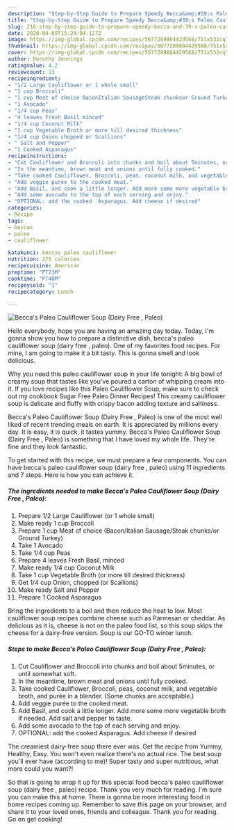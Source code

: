 ```yaml
---
description: "Step-by-Step Guide to Prepare Speedy Becca&amp;#39;s Paleo Cauliflower Soup (Dairy Free , Paleo)"
title: "Step-by-Step Guide to Prepare Speedy Becca&amp;#39;s Paleo Cauliflower Soup (Dairy Free , Paleo)"
slug: 216-step-by-step-guide-to-prepare-speedy-becca-and-39-s-paleo-cauliflower-soup-dairy-free-paleo
date: 2020-04-09T15:24:04.127Z
image: https://img-global.cpcdn.com/recipes/5677289864429568/751x532cq70/beccas-paleo-cauliflower-soup-dairy-free-paleo-recipe-main-photo.jpg
thumbnail: https://img-global.cpcdn.com/recipes/5677289864429568/751x532cq70/beccas-paleo-cauliflower-soup-dairy-free-paleo-recipe-main-photo.jpg
cover: https://img-global.cpcdn.com/recipes/5677289864429568/751x532cq70/beccas-paleo-cauliflower-soup-dairy-free-paleo-recipe-main-photo.jpg
author: Dorothy Jennings
ratingvalue: 4.2
reviewcount: 13
recipeingredient:
- "1/2 Large Cauliflower or 1 whole small"
- "1 cup Broccoli"
- "1 cup Meat of choice BaconItalian SausageSteak chunksor Ground Turkey"
- "1 Avocado"
- "1/4 cup Peas"
- "4 leaves Fresh Basil minced"
- "1/4 cup Coconut Milk"
- "1 cup Vegetable Broth or more till desired thickness"
- "1/4 cup Onion chopped or Scallions"
- " Salt and Pepper"
- "1 Cooked Asparagus"
recipeinstructions:
- "Cut Cauliflower and Broccoli into chunks and boil about 5minutes, or until somewhat soft."
- "In the meantime, brown meat and onions until fully cooked."
- "Take cooked Cauliflower, Broccoli, peas, coconut milk, and vegetable broth, and purée in a blender. (Some chunks are acceptable.)"
- "Add veggie purée to the cooked meat."
- "Add Basil, and cook a little longer. Add more some more vegetable broth if needed. Add salt and pepper to taste."
- "Add some avocado to the top of each serving and enjoy."
- "OPTIONAL: add the cooked  Asparagus. Add cheese if desired"
categories:
- Recipe
tags:
- beccas
- paleo
- cauliflower

katakunci: beccas paleo cauliflower 
nutrition: 275 calories
recipecuisine: American
preptime: "PT23M"
cooktime: "PT40M"
recipeyield: "1"
recipecategory: Lunch

---
```



![Becca&#39;s Paleo Cauliflower Soup (Dairy Free , Paleo)](https://img-global.cpcdn.com/recipes/5677289864429568/751x532cq70/beccas-paleo-cauliflower-soup-dairy-free-paleo-recipe-main-photo.jpg)

Hello everybody, hope you are having an amazing day today. Today, I'm gonna show you how to prepare a distinctive dish, becca&#39;s paleo cauliflower soup (dairy free , paleo). One of my favorites food recipes. For mine, I am going to make it a bit tasty. This is gonna smell and look delicious.

Why you need this paleo cauliflower soup in your life tonight: A big bowl of creamy soup that tastes like you&#39;ve poured a carton of whipping cream into it. If you love recipes like this Paleo Cauliflower Soup, make sure to check out my cookbook Sugar Free Paleo Dinner Recipes! This creamy cauliflower soup is delicate and fluffy with crispy bacon adding texture and saltiness.

Becca&#39;s Paleo Cauliflower Soup (Dairy Free , Paleo) is one of the most well liked of recent trending meals on earth. It is appreciated by millions every day. It is easy, it is quick, it tastes yummy. Becca&#39;s Paleo Cauliflower Soup (Dairy Free , Paleo) is something that I have loved my whole life. They're fine and they look fantastic.


To get started with this recipe, we must prepare a few components. You can have becca&#39;s paleo cauliflower soup (dairy free , paleo) using 11 ingredients and 7 steps. Here is how you can achieve it.

##### The ingredients needed to make Becca&#39;s Paleo Cauliflower Soup (Dairy Free , Paleo):

1. Prepare 1/2 Large Cauliflower (or 1 whole small)
1. Make ready 1 cup Broccoli
1. Prepare 1 cup Meat of choice (Bacon/Italian Sausage/Steak chunks/or Ground Turkey)
1. Take 1 Avocado
1. Take 1/4 cup Peas
1. Prepare 4 leaves Fresh Basil, minced
1. Make ready 1/4 cup Coconut Milk
1. Take 1 cup Vegetable Broth (or more till desired thickness)
1. Get 1/4 cup Onion, chopped (or Scallions)
1. Make ready  Salt and Pepper
1. Prepare 1 Cooked Asparagus


Bring the ingredients to a boil and then reduce the heat to low. Most cauliflower soup recipes combine cheese such as Parmesan or cheddar. As delicious as it is, cheese is not on the paleo food list, so this soup skips the cheese for a dairy-free version. Soup is our GO-TO winter lunch. 

##### Steps to make Becca&#39;s Paleo Cauliflower Soup (Dairy Free , Paleo):

1. Cut Cauliflower and Broccoli into chunks and boil about 5minutes, or until somewhat soft.
1. In the meantime, brown meat and onions until fully cooked.
1. Take cooked Cauliflower, Broccoli, peas, coconut milk, and vegetable broth, and purée in a blender. (Some chunks are acceptable.)
1. Add veggie purée to the cooked meat.
1. Add Basil, and cook a little longer. Add more some more vegetable broth if needed. Add salt and pepper to taste.
1. Add some avocado to the top of each serving and enjoy.
1. OPTIONAL: add the cooked  Asparagus. Add cheese if desired


The creamiest dairy-free soup there ever was. Get the recipe from Yummy, Healthy, Easy. You won&#39;t even realize there&#39;s no actual rice. The best soup you&#39;ll ever have (according to me)! Super tasty and super nutritious, what more could you want?! 

So that is going to wrap it up for this special food becca&#39;s paleo cauliflower soup (dairy free , paleo) recipe. Thank you very much for reading. I'm sure you can make this at home. There is gonna be more interesting food in home recipes coming up. Remember to save this page on your browser, and share it to your loved ones, friends and colleague. Thank you for reading. Go on get cooking!
